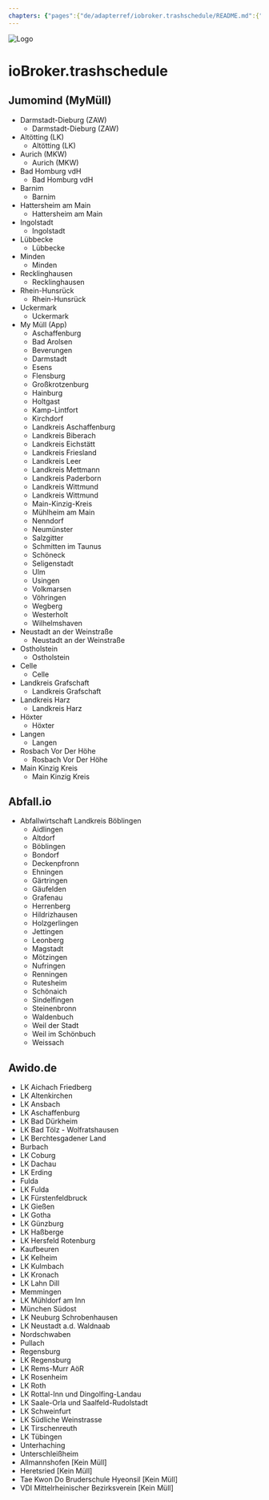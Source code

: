 ```yaml
---
chapters: {"pages":{"de/adapterref/iobroker.trashschedule/README.md":{"title":{"de":"ioBroker.trashschedule"},"content":"de/adapterref/iobroker.trashschedule/README.md"},"de/adapterref/iobroker.trashschedule/providers.md":{"title":{"de":"ioBroker.trashschedule"},"content":"de/adapterref/iobroker.trashschedule/providers.md"},"de/adapterref/iobroker.trashschedule/blockly.md":{"title":{"de":"ioBroker.trashschedule"},"content":"de/adapterref/iobroker.trashschedule/blockly.md"},"de/adapterref/iobroker.trashschedule/faq.md":{"title":{"de":"ioBroker.trashschedule"},"content":"de/adapterref/iobroker.trashschedule/faq.md"},"de/adapterref/iobroker.trashschedule/javascript.md":{"title":{"de":"ioBroker.trashschedule"},"content":"de/adapterref/iobroker.trashschedule/javascript.md"}}}
---
```

![Logo](../../admin/trashschedule.png)

# ioBroker.trashschedule

## Jumomind (MyMüll)

- Darmstadt-Dieburg (ZAW)
	- Darmstadt-Dieburg (ZAW)
- Altötting (LK)
	- Altötting (LK)
- Aurich (MKW)
	- Aurich (MKW)
- Bad Homburg vdH
	- Bad Homburg vdH
- Barnim
	- Barnim
- Hattersheim am Main
	- Hattersheim am Main
- Ingolstadt
	- Ingolstadt
- Lübbecke
	- Lübbecke
- Minden
	- Minden
- Recklinghausen
	- Recklinghausen
- Rhein-Hunsrück
	- Rhein-Hunsrück
- Uckermark
	- Uckermark
- My Müll (App)
	- Aschaffenburg
	- Bad Arolsen
	- Beverungen
	- Darmstadt
	- Esens
	- Flensburg
	- Großkrotzenburg
	- Hainburg
	- Holtgast
	- Kamp-Lintfort
	- Kirchdorf
	- Landkreis Aschaffenburg
	- Landkreis Biberach
	- Landkreis Eichstätt
	- Landkreis Friesland
	- Landkreis Leer
	- Landkreis Mettmann
	- Landkreis Paderborn
	- Landkreis Wittmund
	- Landkreis Wittmund
	- Main-Kinzig-Kreis
	- Mühlheim am Main
	- Nenndorf
	- Neumünster
	- Salzgitter
	- Schmitten im Taunus
	- Schöneck
	- Seligenstadt
	- Ulm
	- Usingen
	- Volkmarsen
	- Vöhringen
	- Wegberg
	- Westerholt
	- Wilhelmshaven
- Neustadt an der Weinstraße
	- Neustadt an der Weinstraße
- Ostholstein
	- Ostholstein
- Celle
	- Celle
- Landkreis Grafschaft
	- Landkreis Grafschaft
- Landkreis Harz
	- Landkreis Harz
- Höxter
	- Höxter
- Langen
	- Langen
- Rosbach Vor Der Höhe
	- Rosbach Vor Der Höhe
- Main Kinzig Kreis
	- Main Kinzig Kreis

## Abfall.io

- Abfallwirtschaft Landkreis Böblingen
	- Aidlingen
	- Altdorf
	- Böblingen
	- Bondorf
	- Deckenpfronn
	- Ehningen
	- Gärtringen
	- Gäufelden
	- Grafenau
	- Herrenberg
	- Hildrizhausen
	- Holzgerlingen
	- Jettingen
	- Leonberg
	- Magstadt
	- Mötzingen
	- Nufringen
	- Renningen
	- Rutesheim
	- Schönaich
	- Sindelfingen
	- Steinenbronn
	- Waldenbuch
	- Weil der Stadt
	- Weil im Schönbuch
	- Weissach

## Awido.de

- LK Aichach Friedberg
- LK Altenkirchen
- LK Ansbach
- LK Aschaffenburg
- LK Bad Dürkheim
- LK Bad Tölz - Wolfratshausen
- LK Berchtesgadener Land
- Burbach
- LK Coburg
- LK Dachau
- LK Erding
- Fulda
- LK Fulda
- LK Fürstenfeldbruck
- LK Gießen
- LK Gotha
- LK Günzburg
- LK Haßberge
- LK Hersfeld Rotenburg
- Kaufbeuren
- LK Kelheim
- LK Kulmbach
- LK Kronach
- LK Lahn Dill
- Memmingen
- LK Mühldorf am Inn
- München Südost
- LK Neuburg Schrobenhausen
- LK Neustadt a.d. Waldnaab
- Nordschwaben
- Pullach
- Regensburg
- LK Regensburg
- LK Rems-Murr AöR
- LK Rosenheim
- LK Roth
- LK Rottal-Inn und Dingolfing-Landau
- LK Saale-Orla und Saalfeld-Rudolstadt
- LK Schweinfurt
- LK Südliche Weinstrasse
- LK Tirschenreuth
- LK Tübingen
- Unterhaching
- Unterschleißheim
- Allmannshofen [Kein Müll]
- Heretsried [Kein Müll]
- Tae Kwon Do Bruderschule Hyeonsil [Kein Müll]
- VDI Mittelrheinischer Bezirksverein [Kein Müll]